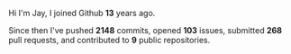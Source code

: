 Hi I'm Jay, I joined Github **13** years ago.

Since then I've pushed **2148** commits, opened **103** issues, submitted **268** pull requests, and contributed to **9** public repositories.
